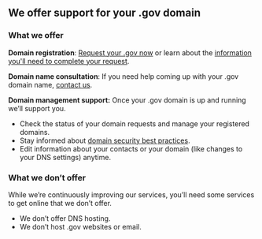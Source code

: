 ## We offer support for your .gov domain
### What we offer

**Domain registration**: [Request your .gov now](#) or learn about the [information you'll need to complete your request](https://beta.get.gov/domains/before).

**Domain name consultation**: If you need help coming up with your .gov domain name, [contact us](https://beta.get.gov/contact).

**Domain management support:** Once your .gov domain is up and running we’ll support you.

- Check the status of your domain requests and manage your registered domains.
- Stay informed about [domain security best practices](https://beta.get.gov/domains/security).
- Edit information about your contacts or your domain (like changes to your DNS settings) anytime.

### What we don’t offer

While we’re continuously improving our services, you’ll need some services to get online that we don’t offer. 
- We don’t offer DNS hosting. 
- We don’t host .gov websites or email.
